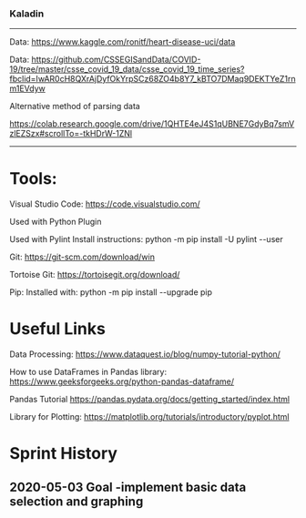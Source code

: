 ### Kaladin

-----
Data:
https://www.kaggle.com/ronitf/heart-disease-uci/data

Data:
https://github.com/CSSEGISandData/COVID-19/tree/master/csse_covid_19_data/csse_covid_19_time_series?fbclid=IwAR0cH8QXrAjDyfOkYrpSCz68ZO4b8Y7_kBTO7DMaq9DEKTYeZ1rnm1EVdyw

Alternative method of parsing data

https://colab.research.google.com/drive/1QHTE4eJ4S1qUBNE7GdyBq7smVzlEZSzx#scrollTo=-tkHDrW-1ZNl

-----

# Tools:
Visual Studio Code:
https://code.visualstudio.com/

Used with Python Plugin

Used with Pylint
Install instructions:
python -m pip install -U pylint --user

Git:
https://git-scm.com/download/win

Tortoise Git:
https://tortoisegit.org/download/

Pip: 
Installed with:
python -m pip install --upgrade pip

# Useful Links

Data Processing:
https://www.dataquest.io/blog/numpy-tutorial-python/

How to use DataFrames in Pandas library:
https://www.geeksforgeeks.org/python-pandas-dataframe/

Pandas Tutorial
https://pandas.pydata.org/docs/getting_started/index.html

Library for Plotting:
https://matplotlib.org/tutorials/introductory/pyplot.html


# Sprint History

2020-05-03
Goal
-implement basic data selection and graphing
-

